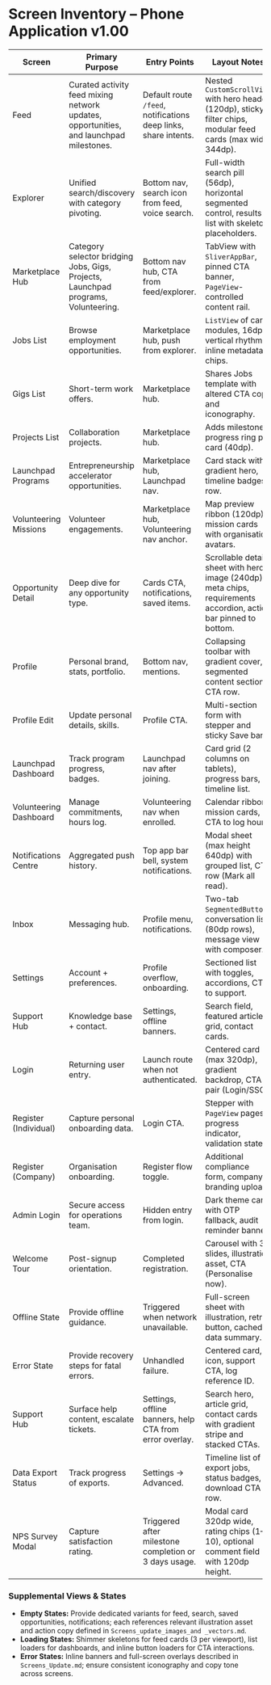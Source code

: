 # Screen Inventory – Phone Application v1.00

| Screen | Primary Purpose | Entry Points | Layout Notes |
| --- | --- | --- | --- |
| Feed | Curated activity feed mixing network updates, opportunities, and launchpad milestones. | Default route `/feed`, notifications deep links, share intents. | Nested `CustomScrollView` with hero header (120dp), sticky filter chips, modular feed cards (max width 344dp). |
| Explorer | Unified search/discovery with category pivoting. | Bottom nav, search icon from feed, voice search. | Full-width search pill (56dp), horizontal segmented control, results list with skeleton placeholders. |
| Marketplace Hub | Category selector bridging Jobs, Gigs, Projects, Launchpad programs, Volunteering. | Bottom nav hub, CTA from feed/explorer. | TabView with `SliverAppBar`, pinned CTA banner, `PageView`-controlled content rail. |
| Jobs List | Browse employment opportunities. | Marketplace hub, push from explorer. | `ListView` of card modules, 16dp vertical rhythm, inline metadata chips. |
| Gigs List | Short-term work offers. | Marketplace hub. | Shares Jobs template with altered CTA copy and iconography. |
| Projects List | Collaboration projects. | Marketplace hub. | Adds milestone progress ring per card (40dp). |
| Launchpad Programs | Entrepreneurship accelerator opportunities. | Marketplace hub, Launchpad nav. | Card stack with gradient hero, timeline badges row. |
| Volunteering Missions | Volunteer engagements. | Marketplace hub, Volunteering nav anchor. | Map preview ribbon (120dp) + mission cards with organisation avatars. |
| Opportunity Detail | Deep dive for any opportunity type. | Cards CTA, notifications, saved items. | Scrollable detail sheet with hero image (240dp), meta chips, requirements accordion, action bar pinned to bottom. |
| Profile | Personal brand, stats, portfolio. | Bottom nav, mentions. | Collapsing toolbar with gradient cover, segmented content sections, CTA row. |
| Profile Edit | Update personal details, skills. | Profile CTA. | Multi-section form with stepper and sticky Save bar. |
| Launchpad Dashboard | Track program progress, badges. | Launchpad nav after joining. | Card grid (2 columns on tablets), progress bars, timeline list. |
| Volunteering Dashboard | Manage commitments, hours log. | Volunteering nav when enrolled. | Calendar ribbon, mission cards, CTA to log hours. |
| Notifications Centre | Aggregated push history. | Top app bar bell, system notifications. | Modal sheet (max height 640dp) with grouped list, CTA row (Mark all read). |
| Inbox | Messaging hub. | Profile menu, notifications. | Two-tab `SegmentedButton`, conversation list (80dp rows), message view with composer. |
| Settings | Account + preferences. | Profile overflow, onboarding. | Sectioned list with toggles, accordions, CTA to support. |
| Support Hub | Knowledge base + contact. | Settings, offline banners. | Search field, featured articles grid, contact cards. |
| Login | Returning user entry. | Launch route when not authenticated. | Centered card (max 320dp), gradient backdrop, CTA pair (Login/SSO). |
| Register (Individual) | Capture personal onboarding data. | Login CTA. | Stepper with `PageView` pages, progress indicator, validation states. |
| Register (Company) | Organisation onboarding. | Register flow toggle. | Additional compliance form, company branding upload. |
| Admin Login | Secure access for operations team. | Hidden entry from login. | Dark theme card with OTP fallback, audit reminder banner. |
| Welcome Tour | Post-signup orientation. | Completed registration. | Carousel with 3 slides, illustration asset, CTA (Personalise now). |
| Offline State | Provide offline guidance. | Triggered when network unavailable. | Full-screen sheet with illustration, retry button, cached data summary. |
| Error State | Provide recovery steps for fatal errors. | Unhandled failure. | Centered card, icon, support CTA, log reference ID. |
| Support Hub | Surface help content, escalate tickets. | Settings, offline banners, help CTA from error overlay. | Search hero, article grid, contact cards with gradient stripe and stacked CTAs. |
| Data Export Status | Track progress of exports. | Settings → Advanced. | Timeline list of export jobs, status badges, download CTA row. |
| NPS Survey Modal | Capture satisfaction rating. | Triggered after milestone completion or 3 days usage. | Modal card 320dp wide, rating chips (1–10), optional comment field with 120dp height. |

### Supplemental Views & States
- **Empty States:** Provide dedicated variants for feed, search, saved opportunities, notifications; each references relevant illustration asset and action copy defined in `Screens_update_images_and _vectors.md`.
- **Loading States:** Shimmer skeletons for feed cards (3 per viewport), list loaders for dashboards, and inline button loaders for CTA interactions.
- **Error States:** Inline banners and full-screen overlays described in `Screens_Update.md`; ensure consistent iconography and copy tone across screens.
